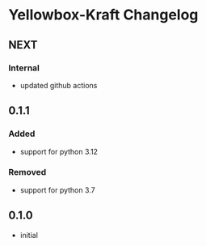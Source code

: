 # Yellowbox-Kraft Changelog
## NEXT
### Internal
* updated github actions
## 0.1.1
### Added
* support for python 3.12
### Removed
* support for python 3.7
## 0.1.0
* initial
